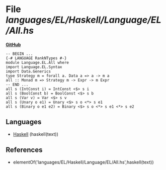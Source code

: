 # File _languages/EL/Haskell/Language/EL/All.hs_
**[GitHub](https://github.com/softlang/yas/blob/master/languages/EL/Haskell/Language/EL/All.hs)**
```
-- BEGIN ...
{-# LANGUAGE RankNTypes #-}
module Language.EL.All where
import Language.EL.Syntax
import Data.Generics
type Strategy m = forall a. Data a => a -> m a
all :: Monad m => Strategy m -> Expr -> m Expr
-- END ...
all s (IntConst i) = IntConst <$> s i
all s (BoolConst b) = BoolConst <$> s b
all s (Var v) = Var <$> s v
all s (Unary o e1) = Unary <$> s o <*> s e1
all s (Binary o e1 e2) = Binary <$> s o <*> s e1 <*> s e2
```

## Languages
* [Haskell](../languages/Haskell.md) (haskell(text))

## References
* elementOf('languages/EL/Haskell/Language/EL/All.hs',haskell(text))

